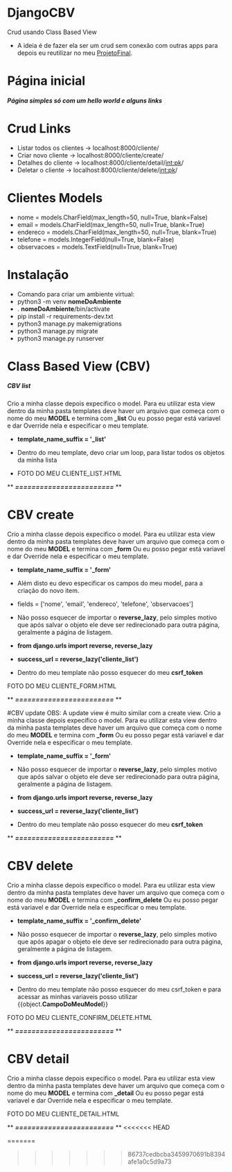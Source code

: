 # DjangoCBV
Crud usando Class Based View
- A ideia é de fazer ela ser um crud sem conexão com outras apps para depois eu reutilizar no meu [ProjetoFinal](https://github.com/Pancitopenico/ProjetoFinal/).

# Página inicial
##### Página simples só com um hello world e alguns links

# Crud Links

- Listar todos os clientes -> localhost:8000/cliente/
- Criar novo cliente -> localhost:8000/cliente/create/
- Detalhes do cliente -> localhost:8000/cliente/detail/<int:pk>/
- Deletar o cliente -> localhost:8000/cliente/delete/<int:pk>/

# Clientes Models

- nome = models.CharField(max_length=50, null=True, blank=False)
- email = models.CharField(max_length=50, null=True, blank=True)
- endereco = models.CharField(max_length=50, null=True, blank=True)
- telefone = models.IntegerField(null=True, blank=False)
- observacoes = models.TextField(null=True, blank=True)


# Instalação
- Comando para criar um ambiente virtual: 
- python3 -m venv **nomeDoAmbiente**
- . **nomeDoAmbiente**/bin/activate
- pip install -r requirements-dev.txt
- python3 manage.py makemigrations
- python3 manage.py migrate
- python3 manage.py runserver


# Class Based View (CBV)

##### CBV list 
Crio a minha classe depois expecifico o model.
Para eu utilizar esta view dentro da minha pasta templates deve haver um arquivo que começa com o nome do meu **MODEL** e termina com **_list**
Ou eu posso pegar está variavel e dar Override nela e especificar o meu template.

- **template_name_suffix = '_list'**

- Dentro do meu template, devo criar um loop, para listar todos os objetos da minha lista

- FOTO DO MEU CLIENTE_LIST.HTML

** ***========================*** **

# CBV create
Crio a minha classe depois expecifico o model.
Para eu utilizar esta view dentro da minha pasta templates deve haver um arquivo que começa com o nome do meu **MODEL** e termina com **_form**
Ou eu posso pegar está variavel e dar Override nela e especificar o meu template.

- **template_name_suffix = '_form'**

- Além disto eu devo especificar os campos do meu model, para a criação do novo item.
- fields = ['nome', 'email', 'endereco', 'telefone', 'observacoes']

- Não posso esquecer de importar o **reverse_lazy**, pelo simples motivo que após salvar o objeto ele deve ser redirecionado para outra página, geralmente a página de listagem.

- **from django.urls import reverse, reverse_lazy**

- **success_url = reverse_lazy('cliente_list')**

- Dentro do meu template não posso esquecer do meu **csrf_token**

FOTO DO MEU CLIENTE_FORM.HTML

** ***========================*** **

#CBV update
OBS: A update view é muito similar com a create view.
Crio a minha classe depois expecifico o model.
Para eu utilizar esta view dentro da minha pasta templates deve haver um arquivo que começa com o nome do meu **MODEL** e termina com **_form**
Ou eu posso pegar está variavel e dar Override nela e especificar o meu template.

- **template_name_suffix = '_form'**

- Não posso esquecer de importar o **reverse_lazy**, pelo simples motivo que após salvar o objeto ele deve ser redirecionado para outra página, geralmente a página de listagem.

- **from django.urls import reverse, reverse_lazy**

- **success_url = reverse_lazy('cliente_list')**

- Dentro do meu template não posso esquecer do meu **csrf_token**

** ***========================*** **

# CBV delete
Crio a minha classe depois expecifico o model.
Para eu utilizar esta view dentro da minha pasta templates deve haver um arquivo que começa com o nome do meu **MODEL** e termina com **_confirm_delete**
Ou eu posso pegar está variavel e dar Override nela e especificar o meu template.
- **template_name_suffix = '_confirm_delete'**

- Não posso esquecer de importar o **reverse_lazy**, pelo simples motivo que após apagar o objeto ele deve ser redirecionado para outra página, geralmente a página de listagem.

- **from django.urls import reverse, reverse_lazy**

- **success_url = reverse_lazy('cliente_list')**

- Dentro do meu template não posso esquecer do meu csrf_token e para acessar as minhas variaveis posso utilizar {{object.**CampoDoMeuModel**}}

FOTO DO MEU CLIENTE_CONFIRM_DELETE.HTML

** ***========================*** **

# CBV detail

Crio a minha classe depois expecifico o model.
Para eu utilizar esta view dentro da minha pasta templates deve haver um arquivo que começa com o nome do meu **MODEL** e termina com **_detail**
Ou eu posso pegar está variavel e dar Override nela e especificar o meu template.

FOTO DO MEU CLIENTE_DETAIL.HTML

** ***========================*** **
<<<<<<< HEAD

=======
>>>>>>> 86737cedbcba3459970691b8394afe1a0c5d9a73
